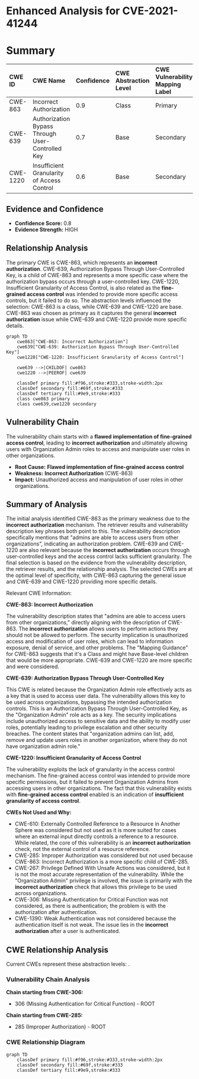 # Enhanced Analysis for CVE-2021-41244

# Summary
| CWE ID  | CWE Name                                                           | Confidence | CWE Abstraction Level | CWE Vulnerability Mapping Label | CWE-Vulnerability Mapping Notes |
| :-------- | :----------------------------------------------------------------- | :--------- | :-------------------- | :------------------------------ | :------------------------------ |
| CWE-863   | Incorrect Authorization                                            | 0.9        | Class                 | Primary                         | Allowed-with-Review           |
| CWE-639   | Authorization Bypass Through User-Controlled Key                | 0.7        | Base                  | Secondary                       | Allowed                       |
| CWE-1220 | Insufficient Granularity of Access Control                     | 0.6        | Base                  | Secondary                       | Allowed                       |

## Evidence and Confidence

*   **Confidence Score:** 0.8
*   **Evidence Strength:** HIGH

## Relationship Analysis
The primary CWE is CWE-863, which represents an **incorrect authorization**. CWE-639, Authorization Bypass Through User-Controlled Key, is a child of CWE-863 and represents a more specific case where the authorization bypass occurs through a user-controlled key. CWE-1220, Insufficient Granularity of Access Control, is also related as the **fine-grained access control** was intended to provide more specific access controls, but it failed to do so. The abstraction levels influenced the selection: CWE-863 is a class, while CWE-639 and CWE-1220 are base. CWE-863 was chosen as primary as it captures the general **incorrect authorization** issue while CWE-639 and CWE-1220 provide more specific details.

```mermaid
graph TD
    cwe863["CWE-863: Incorrect Authorization"]
    cwe639["CWE-639: Authorization Bypass Through User-Controlled Key"]
    cwe1220["CWE-1220: Insufficient Granularity of Access Control"]
    
    cwe639 -->|CHILDOF| cwe863
    cwe1220 -->|PEEROF| cwe639
    
    classDef primary fill:#f96,stroke:#333,stroke-width:2px
    classDef secondary fill:#69f,stroke:#333
    classDef tertiary fill:#9e9,stroke:#333
    class cwe863 primary
    class cwe639,cwe1220 secondary
```

## Vulnerability Chain
The vulnerability chain starts with a **flawed implementation of fine-grained access control**, leading to **incorrect authorization** and ultimately allowing users with Organization Admin roles to access and manipulate user roles in other organizations.
  - **Root Cause:** **Flawed implementation of fine-grained access control**
  - **Weakness:** **Incorrect Authorization** (CWE-863)
  - **Impact:** Unauthorized access and manipulation of user roles in other organizations.

## Summary of Analysis
The initial analysis identified CWE-863 as the primary weakness due to the **incorrect authorization** mechanism. The retriever results and vulnerability description key phrases both point to this. The vulnerability description specifically mentions that "admins are able to access users from other organizations", indicating an authorization problem. CWE-639 and CWE-1220 are also relevant because the **incorrect authorization** occurs through user-controlled keys and the access control lacks sufficient granularity. The final selection is based on the evidence from the vulnerability description, the retriever results, and the relationship analysis. The selected CWEs are at the optimal level of specificity, with CWE-863 capturing the general issue and CWE-639 and CWE-1220 providing more specific details.

Relevant CWE Information:

**CWE-863: Incorrect Authorization**

The vulnerability description states that "admins are able to access users from other organizations," directly aligning with the description of CWE-863. The **incorrect authorization** allows users to perform actions they should not be allowed to perform. The security implication is unauthorized access and modification of user roles, which can lead to information exposure, denial of service, and other problems.
The "Mapping Guidance" for CWE-863 suggests that it's a Class and might have Base-level children that would be more appropriate. CWE-639 and CWE-1220 are more specific and were considered.

**CWE-639: Authorization Bypass Through User-Controlled Key**

This CWE is related because the Organization Admin role effectively acts as a key that is used to access user data. The vulnerability allows this key to be used across organizations, bypassing the intended authorization controls. This is an Authorization Bypass Through User-Controlled Key, as the "Organization Admin" role acts as a key. The security implications include unauthorized access to sensitive data and the ability to modify user roles, potentially leading to privilege escalation and other security breaches. The content states that "organization admins can list, add, remove and update users roles in another organization, where they do not have organization admin role."

**CWE-1220: Insufficient Granularity of Access Control**

The vulnerability exploits the lack of granularity in the access control mechanism. The fine-grained access control was intended to provide more specific permissions, but it failed to prevent Organization Admins from accessing users in other organizations. The fact that this vulnerability exists with **fine-grained access control** enabled is an indication of **insufficient granularity of access control**.

**CWEs Not Used and Why:**

*   CWE-610: Externally Controlled Reference to a Resource in Another Sphere was considered but not used as it is more suited for cases where an external input directly controls a reference to a resource. While related, the core of this vulnerability is an **incorrect authorization** check, not the external control of a resource reference.
*   CWE-285: Improper Authorization was considered but not used because CWE-863: Incorrect Authorization is a more specific child of CWE-285.
*   CWE-267: Privilege Defined With Unsafe Actions was considered, but it is not the most accurate representation of the vulnerability. While the "Organization Admin" privilege is involved, the issue is primarily with the **incorrect authorization** check that allows this privilege to be used across organizations.
*   CWE-306: Missing Authentication for Critical Function was not considered, as there is authentication; the problem is with the authorization after authentication.
*   CWE-1390: Weak Authentication was not considered because the authentication itself is not weak. The issue lies in the **incorrect authorization** after a user is authenticated.


## CWE Relationship Analysis

Current CWEs represent these abstraction levels: .


### Vulnerability Chain Analysis

**Chain starting from CWE-306:**
- 306 (Missing Authentication for Critical Function) - ROOT


**Chain starting from CWE-285:**
- 285 (Improper Authorization) - ROOT



### CWE Relationship Diagram

```mermaid
graph TD
    classDef primary fill:#f96,stroke:#333,stroke-width:2px
    classDef secondary fill:#69f,stroke:#333
    classDef tertiary fill:#9e9,stroke:#333
```